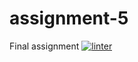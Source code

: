 # assignment-5
Final assignment
 [![linter](https://github.com/nadia-basarab/assignment-5/workflows/linter/badge.svg)](https://github.com/marketplace/actions/super-linter) 
